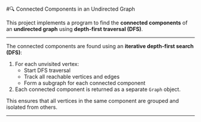 #🔍 Connected Components in an Undirected Graph

This project implements a program to find the **connected components** of an **undirected graph** using **depth-first traversal (DFS)**. 

---

The connected components are found using an **iterative depth-first search (DFS)**:

1. For each unvisited vertex:
   - Start DFS traversal
   - Track all reachable vertices and edges
   - Form a subgraph for each connected component
2. Each connected component is returned as a separate `Graph` object.

This ensures that all vertices in the same component are grouped and isolated from others.

---
